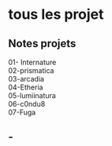 # tous les projet 
## Notes projets
01- Internature <br/>
02-prismatica <br/>
03-arcadia <br/>
04-Etheria <br/>
05-lumiinatura <br/>
06-c0ndu8 <br/>
07-Fuga <br/>

## -

